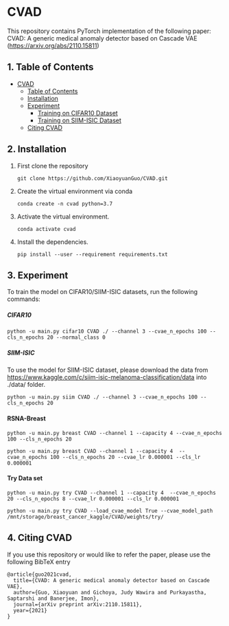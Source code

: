 # CVAD

This repository contains PyTorch implementation of the following paper: CVAD: A generic medical anomaly detector based on Cascade VAE (https://arxiv.org/abs/2110.15811)
 
##  1. Table of Contents

- [CVAD](#cvad)
    - [Table of Contents](#table-of-contents)
    - [Installation](#installation)
    - [Experiment](#experiment)
        - [Training on CIFAR10 Dataset](#training-on-cifar10)
        - [Training on SIIM-ISIC Dataset](#train-on-siim-dataset)
    - [Citing CVAD](#citing-cvad)
 
## 2. Installation
1. First clone the repository
   ```
   git clone https://github.com/XiaoyuanGuo/CVAD.git
   ```
2. Create the virtual environment via conda
    ```
    conda create -n cvad python=3.7 
    ```
3. Activate the virtual environment.
    ```
    conda activate cvad
    ```
3. Install the dependencies.
   ```
   pip install --user --requirement requirements.txt
   ```
## 3. Experiment
To train the model on CIFAR10/SIIM-ISIC  datasets, run the following commands:

##### CIFAR10
``` shell
python -u main.py cifar10 CVAD ./ --channel 3 --cvae_n_epochs 100 --cls_n_epochs 20 --normal_class 0 
```
##### SIIM-ISIC  
To use the model for SIIM-ISIC dataset, please download the data from https://www.kaggle.com/c/siim-isic-melanoma-classification/data into ./data/ folder.
``` shell
python -u main.py siim CVAD ./ --channel 3 --cvae_n_epochs 100 --cls_n_epochs 20 

```
#### RSNA-Breast
```shell
python -u main.py breast CVAD --channel 1 --capacity 4 --cvae_n_epochs 100 --cls_n_epochs 20

python -u main.py breast CVAD --channel 1 --capacity 4  --cvae_n_epochs 100 --cls_n_epochs 20 --cvae_lr 0.000001 --cls_lr 0.000001

```
#### Try Data set
``` shell
python -u main.py try CVAD --channel 1 --capacity 4  --cvae_n_epochs 20 --cls_n_epochs 8 --cvae_lr 0.000001 --cls_lr 0.000001

python -u main.py try CVAD --load_cvae_model True --cvae_model_path /mnt/storage/breast_cancer_kaggle/CVAD/weights/try/

```

## 4. Citing CVAD
If you use this repository or would like to refer the paper, please use the following BibTeX entry
```
@article{guo2021cvad,
  title={CVAD: A generic medical anomaly detector based on Cascade VAE},
  author={Guo, Xiaoyuan and Gichoya, Judy Wawira and Purkayastha, Saptarshi and Banerjee, Imon},
  journal={arXiv preprint arXiv:2110.15811},
  year={2021}
}
```
